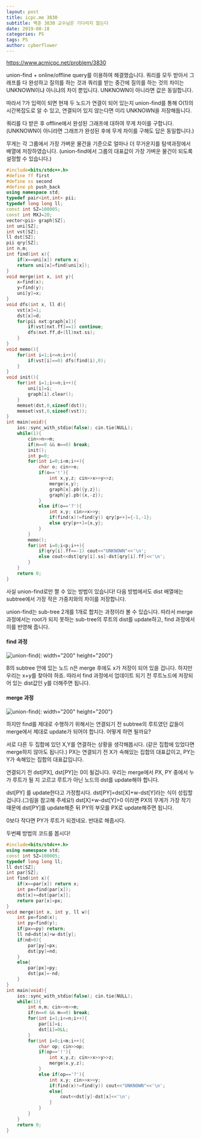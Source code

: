 ```yaml
---
layout: post
title: icpc.me 3830
subtitle: 백준 3830 교수님은 기다리지 않는다
date: 2019-08-18
categories: PS
tags: PS
author: cyberflower
---
```


<https://www.acmicpc.net/problem/3830>

union-find + online/offline query를 이용하여 해결했습니다. 쿼리를 모두 받아서 그래프를 다 완성하고 질의를 하는 것과 쿼리를 받는 중간에 질의를 하는 것의 차이는 UNKNOWN이냐 아니냐의 차이 뿐입니다. UNKNOWN이 아니라면 값은 동일합니다.

따라서 ?가 입력이 되면 현재 두 노드가 연결이 되어 있는지 union-find를 통해 O(1)의 시간복잡도로 알 수 있고, 연결되어 있지 않는다면 미리 UNKNOWN을 저장해둡니다.

쿼리를 다 받은 후 offline에서 완성된 그래프에 대하여 무게 차이를 구합니다. (UNKNOWN이 아니라면 그래프가 완성된 후에 무게 차이를 구해도 답은 동일합니다.)

무게는 각 그룹에서 가장 가벼운 물건을 기준으로 얼마나 더 무거운지를 탐색과정에서 배열에 저장하였습니다. (union-find에서 그룹의 대표값이 가장 가벼운 물건이 되도록 설정할 수 있습니다.)  

```cpp
#include<bits/stdc++.h>
#define ff first
#define ss second
#define pb push_back
using namespace std;
typedef pair<int,int> pii;
typedef long long ll;
const int SZ=100005;
const int MXJ=20;
vector<pii> graph[SZ];
int uni[SZ];
int vst[SZ];
ll dst[SZ];
pii qry[SZ];
int n,m;
int find(int x){
	if(x==uni[x]) return x;
	return uni[x]=find(uni[x]);
}
void merge(int x, int y){
	x=find(x);
	y=find(y);
	uni[y]=x;
}
void dfs(int x, ll d){
	vst[x]=1;
	dst[x]=d;
	for(pii nxt:graph[x]){
		if(vst[nxt.ff]==1) continue;
		dfs(nxt.ff,d+(ll)nxt.ss);
	}
}
void memo(){
	for(int i=1;i<=n;i++){
		if(vst[i]==0) dfs(find(i),0);
	}
}
void init(){
	for(int i=1;i<=n;i++){
		uni[i]=i;
		graph[i].clear();
	}
	memset(dst,0,sizeof(dst));
	memset(vst,0,sizeof(vst));
}
int main(void){
	ios::sync_with_stdio(false); cin.tie(NULL);
	while(1){
		cin>>n>>m;
		if(n==0 && m==0) break;
		init();
		int p=0;
		for(int i=0;i<m;i++){
			char o; cin>>o;
			if(o=='!'){
				int x,y,z; cin>>x>>y>>z;
				merge(x,y);
				graph[x].pb({y,z});
				graph[y].pb({x,-z});
			}
			else if(o=='?'){
				int x,y; cin>>x>>y;
				if(find(x)!=find(y)) qry[p++]={-1,-1};
				else qry[p++]={x,y};
			}
		}
		memo();
		for(int i=0;i<p;i++){
			if(qry[i].ff==-1) cout<<"UNKNOWN"<<'\n';
			else cout<<dst[qry[i].ss]-dst[qry[i].ff]<<'\n';
		}
	}
	return 0;
}
```
사실 union-find로만 짤 수 있는 방법이 있습니다! 다음 방법에서도 dist 배열에는 subtree에서 가장 작은 가중치와의 차이를 저장합니다.

union-find는 sub-tree 2개를 1개로 합치는 과정이라 볼 수 있습니다. 따라서 merge 과정에서는 root가 되지 못하는 sub-tree의 루트의 dist를 update하고, find 과정에서 이를 반영해 줍니다.

#### find 과정

![union-find](/img/2019-08-18-icpc3830-1.png){: width="200" height="200"}

B의 subtree 안에 있는 노드 n은 merge 후에도 x가 저장이 되어 있을 겁니다. 하지만 우리는 x+y를 찾아야 하죠. 따라서 find 과정에서 업데이트 되기 전 루트노드에 저장되어 있는 dist값인 y를 더해주면 됩니다.

#### merge 과정

![union-find](/img/2019-08-18-icpc3830-2.png){: width="200" height="200"}

하지만 find를 제대로 수행하기 위해서는 연결되기 전 subtree의 루트였던 값들이 merge에서 제대로 update가 되어야 합니다. 어떻게 하면 될까요?

서로 다른 두 집합에 있던 X,Y를 연결하는 상황을 생각해봅시다. (같은 집합에 있었다면 merge하지 않아도 됩니다.) PX는 연결되기 전 X가 속해있는 집합의 대표값이고, PY는 Y가 속해있는 집합의 대표값입니다.

연결되기 전 dst[PX], dst[PY]는 0이 될겁니다. 우리는 merge에서 PX, PY 중에서 누가 루트가 될 지 고르고 루트가 아닌 노드의 dst를 update해야 합니다.

dst[PY] 를 update한다고 가정합시다. dst[PY]=dst[X]+w-dst[Y]라는 식이 성립할 겁니다.(그림을 참고해 주세요!) dst[X]+w-dst[Y]>0 이라면 PX의 무게가 가장 작기 때문에 dst[PY]를 update해준 뒤
PY의 부모를 PX로 update해주면 됩니다.

0보다 작다면 PY가 루트가 되겠네요. 반대로 해줍시다.

두번째 방법의 코드를 봅시다!

```cpp
#include<bits/stdc++.h>
using namespace std;
const int SZ=100005;
typedef long long ll;
ll dst[SZ];
int par[SZ];
int find(int x){
	if(x==par[x]) return x;
	int px=find(par[x]);
	dst[x]+=dst[par[x]];
	return par[x]=px;
}
void merge(int x, int y, ll w){
	int px=find(x);
	int py=find(y);
	if(px==py) return;
	ll nd=dst[x]+w-dst[y];
	if(nd>0){
		par[py]=px;
		dst[py]=nd;
	}
	else{
		par[px]=py;
		dst[px]=-nd;
	}
}
int main(void){
	ios::sync_with_stdio(false); cin.tie(NULL);
	while(1){
		int n,m; cin>>n>>m;
		if(n==0 && m==0) break;
		for(int i=1;i<=n;i++){
			par[i]=i;
			dst[i]=0LL;
		}
		for(int i=0;i<m;i++){
			char op; cin>>op;
			if(op=='!'){
				int x,y,z; cin>>x>>y>>z;
				merge(x,y,z);
			}
			else if(op=='?'){
				int x,y; cin>>x>>y;
				if(find(x)!=find(y)) cout<<"UNKNOWN"<<'\n';
				else{
					cout<<dst[y]-dst[x]<<'\n';
				}
			}			
		}
	}
	return 0;
}
```
